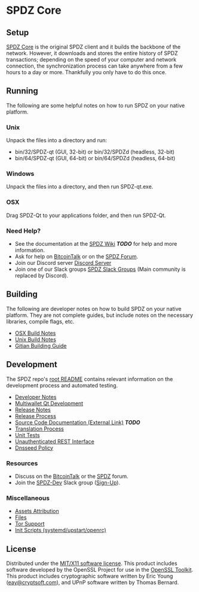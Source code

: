 SPDZ Core
=====================

Setup
---------------------
[SPDZ Core](http://SPDZ.org/wallet) is the original SPDZ client and it builds the backbone of the network. However, it downloads and stores the entire history of SPDZ transactions; depending on the speed of your computer and network connection, the synchronization process can take anywhere from a few hours to a day or more. Thankfully you only have to do this once.

Running
---------------------
The following are some helpful notes on how to run SPDZ on your native platform.

### Unix

Unpack the files into a directory and run:

- bin/32/SPDZ-qt (GUI, 32-bit) or bin/32/SPDZd (headless, 32-bit)
- bin/64/SPDZ-qt (GUI, 64-bit) or bin/64/SPDZd (headless, 64-bit)

### Windows

Unpack the files into a directory, and then run SPDZ-qt.exe.

### OSX

Drag SPDZ-Qt to your applications folder, and then run SPDZ-Qt.

### Need Help?

* See the documentation at the [SPDZ Wiki](https://en.bitcoin.it/wiki/Main_Page) ***TODO***
for help and more information.
* Ask for help on [BitcoinTalk](https://bitcointalk.org/index.php?topic=1262920.0) or on the [SPDZ Forum](http://forum.SPDZ.org/).
* Join our Discord server [Discord Server](https://discord.SPDZ.org)
* Join one of our Slack groups [SPDZ Slack Groups](https://SPDZ.org/slack-logins/) (Main community is replaced by Discord).

Building
---------------------
The following are developer notes on how to build SPDZ on your native platform. They are not complete guides, but include notes on the necessary libraries, compile flags, etc.

- [OSX Build Notes](build-osx.md)
- [Unix Build Notes](build-unix.md)
- [Gitian Building Guide](gitian-building.md)

Development
---------------------
The SPDZ repo's [root README](https://github.com/SPDZ-Project/SPDZ/blob/master/README.md) contains relevant information on the development process and automated testing.

- [Developer Notes](developer-notes.md)
- [Multiwallet Qt Development](multiwallet-qt.md)
- [Release Notes](release-notes.md)
- [Release Process](release-process.md)
- [Source Code Documentation (External Link)](https://dev.visucore.com/bitcoin/doxygen/) ***TODO***
- [Translation Process](translation_process.md)
- [Unit Tests](unit-tests.md)
- [Unauthenticated REST Interface](REST-interface.md)
- [Dnsseed Policy](dnsseed-policy.md)

### Resources

* Discuss on the [BitcoinTalk](https://bitcointalk.org/index.php?topic=1262920.0) or the [SPDZ](http://forum.SPDZ.org/) forum.
* Join the [SPDZ-Dev](https://SPDZ-dev.slack.com/) Slack group ([Sign-Up](https://SPDZ-dev.herokuapp.com/)).

### Miscellaneous
- [Assets Attribution](assets-attribution.md)
- [Files](files.md)
- [Tor Support](tor.md)
- [Init Scripts (systemd/upstart/openrc)](init.md)

License
---------------------
Distributed under the [MIT/X11 software license](http://www.opensource.org/licenses/mit-license.php).
This product includes software developed by the OpenSSL Project for use in the [OpenSSL Toolkit](https://www.openssl.org/). This product includes
cryptographic software written by Eric Young ([eay@cryptsoft.com](mailto:eay@cryptsoft.com)), and UPnP software written by Thomas Bernard.
